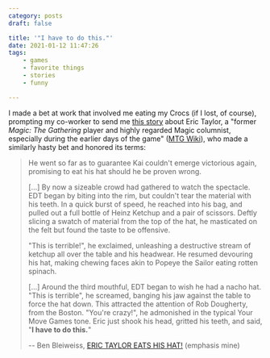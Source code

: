 ```yaml
---
category: posts
draft: false

title: '"I have to do this."'
date: 2021-01-12 11:47:26
tags:
    - games
    - favorite things
    - stories
    - funny

---
```


I made a bet at work that involved me eating my Crocs (if I lost, of course), prompting my co-worker to send me [this story](https://magic.wizards.com/en/articles/archive/event-coverage/eric-taylor-eats-his-hat-2000-01-01) about Eric Taylor, a "former _Magic: The Gathering_ player and highly regarded Magic columnist, especially during the earlier days of the game" ([MTG Wiki](https://mtg.fandom.com/wiki/Eric_Taylor)), who made a similarly hasty bet and honored its terms:

> He went so far as to guarantee Kai couldn't emerge victorious again, promising to eat his hat should he be proven wrong.
> 
> [...] By now a sizeable crowd had gathered to watch the spectacle. EDT began by biting into the rim, but couldn't tear the material with his teeth. In a quick burst of speed, he reached into his bag, and pulled out a full bottle of Heinz Ketchup and a pair of scissors. Deftly slicing a swatch of material from the top of the hat, he masticated on the felt but found the taste to be offensive.
> 
> "This is terrible!", he exclaimed, unleashing a destructive stream of ketchup all over the table and his headwear. He resumed devouring his hat, making chewing faces akin to Popeye the Sailor eating rotten spinach.
> 
> [...] Around the third mouthful, EDT began to wish he had a nacho hat. "This is terrible", he screamed, banging his jaw against the table to force the hat down. This attracted the attention of Rob Dougherty, from the Boston. "You're crazy!", he admonished in the typical Your Move Games tone. Eric just shook his head, gritted his teeth, and said, "**I have to do this.**"
> 
> -- Ben Bleiweiss, [ERIC TAYLOR EATS HIS HAT!](https://magic.wizards.com/en/articles/archive/event-coverage/eric-taylor-eats-his-hat-2000-01-01) (emphasis mine)

